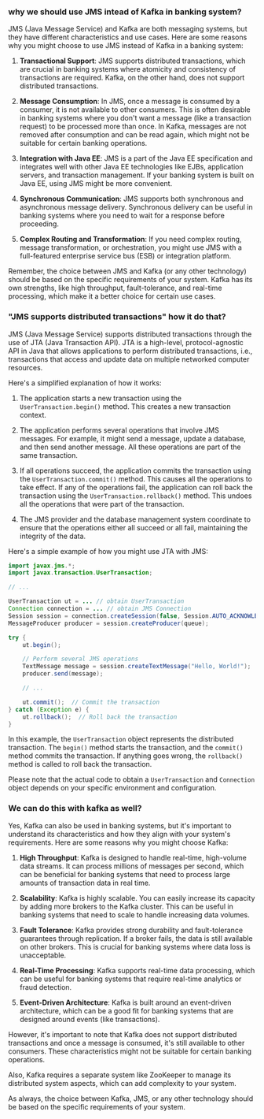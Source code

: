 ### why we should use JMS intead of Kafka in banking system?
JMS (Java Message Service) and Kafka are both messaging systems, but they have different characteristics and use cases. Here are some reasons why you might choose to use JMS instead of Kafka in a banking system:

1. **Transactional Support**: JMS supports distributed transactions, which are crucial in banking systems where atomicity and consistency of transactions are required. Kafka, on the other hand, does not support distributed transactions.

2. **Message Consumption**: In JMS, once a message is consumed by a consumer, it is not available to other consumers. This is often desirable in banking systems where you don't want a message (like a transaction request) to be processed more than once. In Kafka, messages are not removed after consumption and can be read again, which might not be suitable for certain banking operations.

3. **Integration with Java EE**: JMS is a part of the Java EE specification and integrates well with other Java EE technologies like EJBs, application servers, and transaction management. If your banking system is built on Java EE, using JMS might be more convenient.

4. **Synchronous Communication**: JMS supports both synchronous and asynchronous message delivery. Synchronous delivery can be useful in banking systems where you need to wait for a response before proceeding.

5. **Complex Routing and Transformation**: If you need complex routing, message transformation, or orchestration, you might use JMS with a full-featured enterprise service bus (ESB) or integration platform.

Remember, the choice between JMS and Kafka (or any other technology) should be based on the specific requirements of your system. Kafka has its own strengths, like high throughput, fault-tolerance, and real-time processing, which make it a better choice for certain use cases.

### "JMS supports distributed transactions" how it do that?
JMS (Java Message Service) supports distributed transactions through the use of JTA (Java Transaction API). JTA is a high-level, protocol-agnostic API in Java that allows applications to perform distributed transactions, i.e., transactions that access and update data on multiple networked computer resources.

Here's a simplified explanation of how it works:

1. The application starts a new transaction using the `UserTransaction.begin()` method. This creates a new transaction context.

2. The application performs several operations that involve JMS messages. For example, it might send a message, update a database, and then send another message. All these operations are part of the same transaction.

3. If all operations succeed, the application commits the transaction using the `UserTransaction.commit()` method. This causes all the operations to take effect. If any of the operations fail, the application can roll back the transaction using the `UserTransaction.rollback()` method. This undoes all the operations that were part of the transaction.

4. The JMS provider and the database management system coordinate to ensure that the operations either all succeed or all fail, maintaining the integrity of the data.

Here's a simple example of how you might use JTA with JMS:

```java
import javax.jms.*;
import javax.transaction.UserTransaction;

// ...

UserTransaction ut = ... // obtain UserTransaction
Connection connection = ... // obtain JMS Connection
Session session = connection.createSession(false, Session.AUTO_ACKNOWLEDGE);
MessageProducer producer = session.createProducer(queue);

try {
    ut.begin();

    // Perform several JMS operations
    TextMessage message = session.createTextMessage("Hello, World!");
    producer.send(message);

    // ...

    ut.commit();  // Commit the transaction
} catch (Exception e) {
    ut.rollback();  // Roll back the transaction
}
```

In this example, the `UserTransaction` object represents the distributed transaction. The `begin()` method starts the transaction, and the `commit()` method commits the transaction. If anything goes wrong, the `rollback()` method is called to roll back the transaction.

Please note that the actual code to obtain a `UserTransaction` and `Connection` object depends on your specific environment and configuration.

### We can do this with kafka as well?
Yes, Kafka can also be used in banking systems, but it's important to understand its characteristics and how they align with your system's requirements. Here are some reasons why you might choose Kafka:

1. **High Throughput**: Kafka is designed to handle real-time, high-volume data streams. It can process millions of messages per second, which can be beneficial for banking systems that need to process large amounts of transaction data in real time.

2. **Scalability**: Kafka is highly scalable. You can easily increase its capacity by adding more brokers to the Kafka cluster. This can be useful in banking systems that need to scale to handle increasing data volumes.

3. **Fault Tolerance**: Kafka provides strong durability and fault-tolerance guarantees through replication. If a broker fails, the data is still available on other brokers. This is crucial for banking systems where data loss is unacceptable.

4. **Real-Time Processing**: Kafka supports real-time data processing, which can be useful for banking systems that require real-time analytics or fraud detection.

5. **Event-Driven Architecture**: Kafka is built around an event-driven architecture, which can be a good fit for banking systems that are designed around events (like transactions).

However, it's important to note that Kafka does not support distributed transactions and once a message is consumed, it's still available to other consumers. These characteristics might not be suitable for certain banking operations.

Also, Kafka requires a separate system like ZooKeeper to manage its distributed system aspects, which can add complexity to your system.

As always, the choice between Kafka, JMS, or any other technology should be based on the specific requirements of your system.
